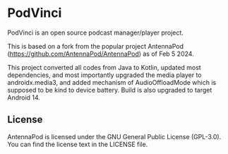 # PodVinci

PodVinci is an open source podcast manager/player project.

This is based on a fork from the popular project AntennaPod (https://github.com/AntennaPod/AntennaPod) as of Feb 5 2024. 

This project converted all codes from Java to Kotlin, updated most dependencies, and most importantly upgraded the media player to androidx.media3, and added mechanism of AudioOffloadMode which is supposed to be kind to device battery.  Build is also upgraded to target Android 14.

## License

AntennaPod is licensed under the GNU General Public License (GPL-3.0). You can find the license text in the LICENSE file.

